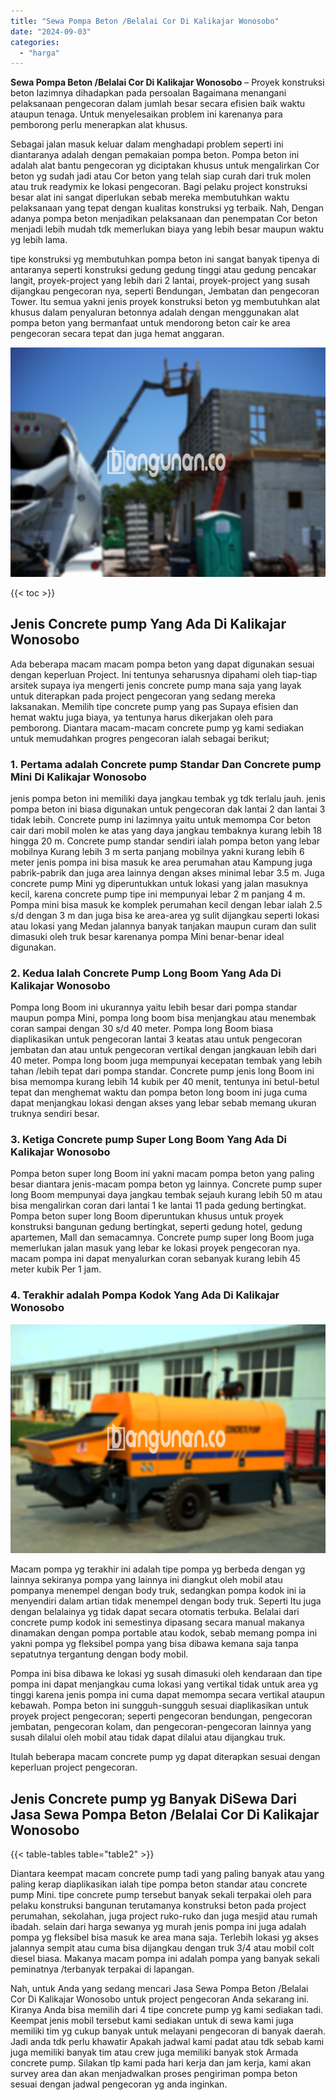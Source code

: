 ```yaml
---
title: "Sewa Pompa Beton /Belalai Cor Di Kalikajar Wonosobo"
date: "2024-09-03"
categories: 
  - "harga"
---
```


**Sewa Pompa Beton /Belalai Cor Di Kalikajar Wonosobo** – Proyek konstruksi beton lazimnya dihadapkan pada persoalan Bagaimana menangani pelaksanaan pengecoran dalam jumlah besar secara efisien baik waktu ataupun tenaga. Untuk menyelesaikan problem ini karenanya para pemborong perlu menerapkan alat khusus.

Sebagai jalan masuk keluar dalam menghadapi problem seperti ini diantaranya adalah dengan pemakaian pompa beton. Pompa beton ini adalah alat bantu pengecoran yg diciptakan khusus untuk mengalirkan Cor beton yg sudah jadi atau Cor beton yang telah siap curah dari truk molen atau truk readymix ke lokasi pengecoran. Bagi pelaku project konstruksi besar alat ini sangat diperlukan sebab mereka membutuhkan waktu pelaksanaan yang tepat dengan kualitas konstruksi yg terbaik. Nah, Dengan adanya pompa beton menjadikan pelaksanaan dan penempatan Cor beton menjadi lebih mudah tdk memerlukan biaya yang lebih besar maupun waktu yg lebih lama.

tipe konstruksi yg membutuhkan pompa beton ini sangat banyak tipenya di antaranya seperti konstruksi gedung gedung tinggi atau gedung pencakar langit, proyek-project yang lebih dari 2 lantai, proyek-project yang susah dijangkau pengecoran nya, seperti Bendungan, Jembatan dan pengecoran Tower. Itu semua yakni jenis proyek konstruksi beton yg membutuhkan alat khusus dalam penyaluran betonnya adalah dengan menggunakan alat pompa beton yang bermanfaat untuk mendorong beton cair ke area pengecoran secara tepat dan juga hemat anggaran.

![Sewa Pompa Beton /Belalai Cor Di Kalikajar Wonosobo](/images/sewa-concrete-pump-14.png)

{{< toc >}}

## Jenis Concrete pump Yang Ada Di Kalikajar Wonosobo

Ada beberapa macam macam pompa beton yang dapat digunakan sesuai dengan keperluan Project. Ini tentunya seharusnya dipahami oleh tiap-tiap arsitek supaya iya mengerti jenis concrete pump mana saja yang layak untuk diterapkan pada project pengecoran yang sedang mereka laksanakan. Memilih tipe concrete pump yang pas Supaya efisien dan hemat waktu juga biaya, ya tentunya harus dikerjakan oleh para pemborong. Diantara macam-macam concrete pump yg kami sediakan untuk memudahkan progres pengecoran ialah sebagai berikut;

### 1\. Pertama adalah Concrete pump Standar Dan Concrete pump Mini Di Kalikajar Wonosobo

jenis pompa beton ini memiliki daya jangkau tembak yg tdk terlalu jauh. jenis pompa beton ini biasa digunakan untuk pengecoran dak lantai 2 dan lantai 3 tidak lebih. Concrete pump ini lazimnya yaitu untuk memompa Cor beton cair dari mobil molen ke atas yang daya jangkau tembaknya kurang lebih 18 hingga 20 m. Concrete pump standar sendiri ialah pompa beton yang lebar mobilnya Kurang lebih 3 m serta panjang mobilnya yakni kurang lebih 6 meter jenis pompa ini bisa masuk ke area perumahan atau Kampung juga pabrik-pabrik dan juga area lainnya dengan akses minimal lebar 3.5 m. Juga concrete pump Mini yg diperuntukkan untuk lokasi yang jalan masuknya kecil, karena concrete pump tipe ini mempunyai lebar 2 m panjang 4 m. Pompa mini bisa masuk ke komplek perumahan kecil dengan lebar ialah 2.5 s/d dengan 3 m dan juga bisa ke area-area yg sulit dijangkau seperti lokasi atau lokasi yang Medan jalannya banyak tanjakan maupun curam dan sulit dimasuki oleh truk besar karenanya pompa Mini benar-benar ideal digunakan.

### 2\. Kedua Ialah Concrete Pump Long Boom Yang Ada Di Kalikajar Wonosobo

Pompa long Boom ini ukurannya yaitu lebih besar dari pompa standar maupun pompa Mini, pompa long boom bisa menjangkau atau menembak coran sampai dengan 30 s/d 40 meter. Pompa long Boom biasa diaplikasikan untuk pengecoran lantai 3 keatas atau untuk pengecoran jembatan dan atau untuk pengecoran vertikal dengan jangkauan lebih dari 40 meter. Pompa long boom juga mempunyai kecepatan tembak yang lebih tahan /lebih tepat dari pompa standar. Concrete pump jenis long Boom ini bisa memompa kurang lebih 14 kubik per 40 menit, tentunya ini betul-betul tepat dan menghemat waktu dan pompa beton long boom ini juga cuma dapat menjangkau lokasi dengan akses yang lebar sebab memang ukuran truknya sendiri besar.

### 3\. Ketiga Concrete pump Super Long Boom Yang Ada Di Kalikajar Wonosobo

Pompa beton super long Boom ini yakni macam pompa beton yang paling besar diantara jenis-macam pompa beton yg lainnya. Concrete pump super long Boom mempunyai daya jangkau tembak sejauh kurang lebih 50 m atau bisa mengalirkan coran dari lantai 1 ke lantai 11 pada gedung bertingkat. Pompa beton super long Boom diperuntukan khusus untuk proyek konstruksi bangunan gedung bertingkat, seperti gedung hotel, gedung apartemen, Mall dan semacamnya. Concrete pump super long Boom juga memerlukan jalan masuk yang lebar ke lokasi proyek pengecoran nya. macam pompa ini dapat menyalurkan coran sebanyak kurang lebih 45 meter kubik Per 1 jam.

### 4\. Terakhir adalah Pompa Kodok Yang Ada Di Kalikajar Wonosobo

![Sewa Pompa Beton /Belalai Cor Di Kalikajar Wonosobo](/images/sewa-concrete-pump-07.png)

Macam pompa yg terakhir ini adalah tipe pompa yg berbeda dengan yg lainnya sekiranya pompa yang lainnya ini diangkut oleh mobil atau pompanya menempel dengan body truk, sedangkan pompa kodok ini ia menyendiri dalam artian tidak menempel dengan body truk. Seperti Itu juga dengan belalainya yg tidak dapat secara otomatis terbuka. Belalai dari concrete pump kodok ini semestinya dipasang secara manual makanya dinamakan dengan pompa portable atau kodok, sebab memang pompa ini yakni pompa yg fleksibel pompa yang bisa dibawa kemana saja tanpa sepatutnya tergantung dengan body mobil.

Pompa ini bisa dibawa ke lokasi yg susah dimasuki oleh kendaraan dan tipe pompa ini dapat menjangkau cuma lokasi yang vertikal tidak untuk area yg tinggi karena jenis pompa ini cuma dapat memompa secara vertikal ataupun kebawah. Pompa beton ini sungguh-sungguh sesuai diaplikasikan untuk proyek project pengecoran; seperti pengecoran bendungan, pengecoran jembatan, pengecoran kolam, dan pengecoran-pengecoran lainnya yang susah dilalui oleh mobil atau tidak dapat dilalui atau dijangkau truk.

Itulah beberapa macam concrete pump yg dapat diterapkan sesuai dengan keperluan project pengecoran.

## Jenis Concrete pump yg Banyak DiSewa Dari Jasa Sewa Pompa Beton /Belalai Cor Di Kalikajar Wonosobo

{{< table-tables table="table2" >}}

Diantara keempat macam concrete pump tadi yang paling banyak atau yang paling kerap diaplikasikan ialah tipe pompa beton standar atau concrete pump Mini. tipe concrete pump tersebut banyak sekali terpakai oleh para pelaku konstruksi bangunan terutamanya konstruksi beton pada project perumahan, sekolahan, juga project ruko-ruko dan juga mesjid atau rumah ibadah. selain dari harga sewanya yg murah jenis pompa ini juga adalah pompa yg fleksibel bisa masuk ke area mana saja. Terlebih lokasi yg akses jalannya sempit atau cuma bisa dijangkau dengan truk 3/4 atau mobil colt diesel biasa. Makanya macam pompa ini adalah pompa yang banyak sekali peminatnya /terbanyak terpakai di lapangan.

Nah, untuk Anda yang sedang mencari Jasa Sewa Pompa Beton /Belalai Cor Di Kalikajar Wonosobo untuk project pengecoran Anda sekarang ini. Kiranya Anda bisa memilih dari 4 tipe concrete pump yg kami sediakan tadi. Keempat jenis mobil tersebut kami sediakan untuk di sewa kami juga memiliki tim yg cukup banyak untuk melayani pengecoran di banyak daerah. Jadi anda tdk perlu khawatir Apakah jadwal kami padat atau tdk sebab kami juga memiliki banyak tim atau crew juga memiliki banyak stok Armada concrete pump. Silakan tlp kami pada hari kerja dan jam kerja, kami akan survey area dan akan menjadwalkan proses pengiriman pompa beton sesuai dengan jadwal pengecoran yg anda inginkan.
